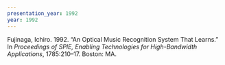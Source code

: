 ```yaml
---
presentation_year: 1992
year: 1992
---
```


Fujinaga, Ichiro. 1992. “An Optical Music Recognition System That Learns.” In <i>Proceedings of SPIE, Enabling Technologies for High-Bandwidth Applications</i>, 1785:210–17. Boston: MA.